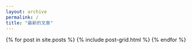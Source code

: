```yaml
---
layout: archive
permalink: /
title: "最新的文章"
---
```


<div class="tiles">
{% for post in site.posts %}
	{% include post-grid.html %}
{% endfor %}
</div><!-- /.tiles -->
